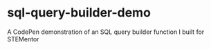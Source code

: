 # sql-query-builder-demo
A CodePen demonstration of an SQL query builder function I built for STEMentor
